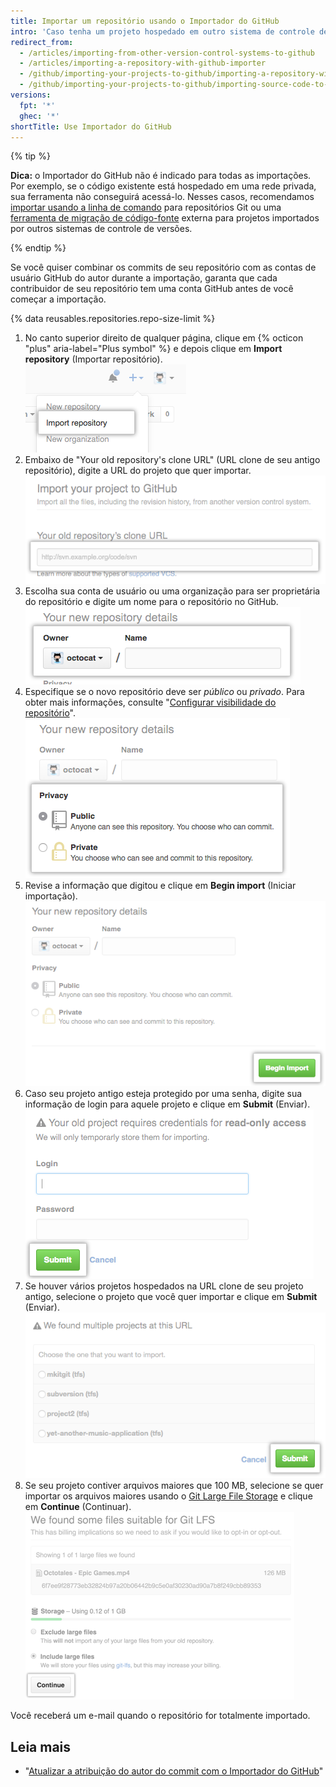 ```yaml
---
title: Importar um repositório usando o Importador do GitHub
intro: 'Caso tenha um projeto hospedado em outro sistema de controle de versão, é possível importá-lo automaticamente para o GitHub usando a ferramenta Importador do GitHub.'
redirect_from:
  - /articles/importing-from-other-version-control-systems-to-github
  - /articles/importing-a-repository-with-github-importer
  - /github/importing-your-projects-to-github/importing-a-repository-with-github-importer
  - /github/importing-your-projects-to-github/importing-source-code-to-github/importing-a-repository-with-github-importer
versions:
  fpt: '*'
  ghec: '*'
shortTitle: Use Importador do GitHub
---
```


{% tip %}

**Dica:** o Importador do GitHub não é indicado para todas as importações. Por exemplo, se o código existente está hospedado em uma rede privada, sua ferramenta não conseguirá acessá-lo. Nesses casos, recomendamos [importar usando a linha de comando](/articles/importing-a-git-repository-using-the-command-line) para repositórios Git ou uma [ferramenta de migração de código-fonte](/articles/source-code-migration-tools) externa para projetos importados por outros sistemas de controle de versões.

{% endtip %}

Se você quiser combinar os commits de seu repositório com as contas de usuário GitHub do autor durante a importação, garanta que cada contribuidor de seu repositório tem uma conta GitHub antes de você começar a importação.

{% data reusables.repositories.repo-size-limit %}

1. No canto superior direito de qualquer página, clique em {% octicon "plus" aria-label="Plus symbol" %} e depois clique em **Import repository** (Importar repositório). ![Opção Import repository (Importar repositório) no menu New repository (Repositório novo)](/assets/images/help/importer/import-repository.png)
2. Embaixo de "Your old repository's clone URL" (URL clone de seu antigo repositório), digite a URL do projeto que quer importar. ![Campo de texto para URL de repositório importado](/assets/images/help/importer/import-url.png)
3. Escolha sua conta de usuário ou uma organização para ser proprietária do repositório e digite um nome para o repositório no GitHub. ![Menu Repository owner (Proprietário do repositório) e campo repository name (nome do repositório)](/assets/images/help/importer/import-repo-owner-name.png)
4. Especifique se o novo repositório deve ser *público* ou *privado*. Para obter mais informações, consulte "[Configurar visibilidade do repositório](/articles/setting-repository-visibility)". ![Botões de rádio Public or private repository (Repositório público ou privado)](/assets/images/help/importer/import-public-or-private.png)
5. Revise a informação que digitou e clique em **Begin import** (Iniciar importação). ![Botão Begin import (Iniciar importação)](/assets/images/help/importer/begin-import-button.png)
6. Caso seu projeto antigo esteja protegido por uma senha, digite sua informação de login para aquele projeto e clique em **Submit** (Enviar). ![Formulário de senha e botão Submit (Enviar) para projetos protegidos por senha](/assets/images/help/importer/submit-old-credentials-importer.png)
7. Se houver vários projetos hospedados na URL clone de seu projeto antigo, selecione o projeto que você quer importar e clique em **Submit** (Enviar). ![Lista de projetos para importar e botão Submit (Enviar)](/assets/images/help/importer/choose-project-importer.png)
8. Se seu projeto contiver arquivos maiores que 100 MB, selecione se quer importar os arquivos maiores usando o [Git Large File Storage](/articles/versioning-large-files) e clique em **Continue** (Continuar). ![Menu do Git Large File Storage e botão Continue (Continuar)](/assets/images/help/importer/select-gitlfs-importer.png)

Você receberá um e-mail quando o repositório for totalmente importado.

## Leia mais

- "[Atualizar a atribuição do autor do commit com o Importador do GitHub](/articles/updating-commit-author-attribution-with-github-importer)"
